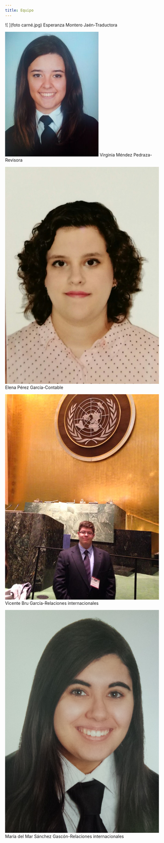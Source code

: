 ```yaml
---
title: Equipo
---
```


                                                                                                

 ![ ](foto carné.jpg)   Esperanza Montero Jaén-Traductora                                 
 
 
![ ](virginia.jpg)    Virginia Méndez Pedraza-Revisora


![ ](Fotografía_Elena.jpeg) Elena Pérez García-Contable









![ ](11083630_926155390751287_3063006943886712191_n.jpg) Vicente Bru García-Relaciones internacionales

![ ](20140718_124722_girada.jpg) María del Mar Sánchez Gascón-Relaciones internacionales

<style>
 .content .container img {
    width: 10em;
    /*float: left;*/
    margin-right: 1em;
 }
</style>









